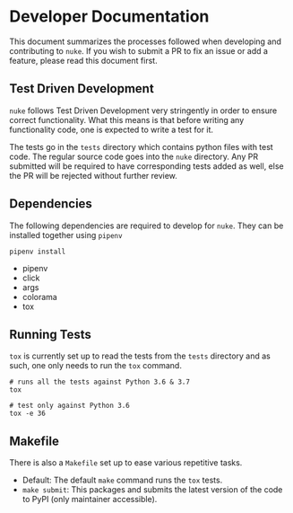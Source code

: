 # Developer Documentation

This document summarizes the processes followed when developing and contributing to `nuke`. If you wish to submit a PR to fix an issue or add a feature, please read this document first.

## Test Driven Development

`nuke` follows Test Driven Development very stringently in order to ensure correct functionality. What this means is that before writing any functionality code, one is expected to write a test for it.

The tests go in the `tests` directory which contains python files with test code. The regular source code goes into the `nuke` directory. Any PR submitted will be required to have corresponding tests added as well, else the PR will be rejected without further review.

## Dependencies

The following dependencies are required to develop for `nuke`. They can be installed together using `pipenv`

```shell
pipenv install
```

- pipenv
- click
- args
- colorama
- tox

## Running Tests

`tox` is currently set up to read the tests from the `tests` directory and as such, one only needs to run the `tox` command.

```shell
# runs all the tests against Python 3.6 & 3.7
tox  

# test only against Python 3.6
tox -e 36  
```

## Makefile

There is also a `Makefile` set up to ease various repetitive tasks. 

- Default: The default `make` command runs the `tox` tests.
- `make submit`: This packages and submits the latest version of the code to PyPI (only maintainer accessible).
